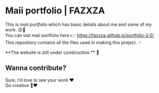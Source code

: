 # Maii portfolio | FAZXZA

This is *maii portfolio* which has basic details about me and some of my work. :blush::yellow_heart:  
You can vist maii portfolio here :point_right: https://fazxza.github.io/portfolio-2.0/  
This repository contains all the files used in making this project. :sparkles:  
  
**The website is still under construction ** :construction:  
  
## Wanna contribute?  
  
Sure, I'd love to see your work :heart:  
Go creative :hibiscus::heart:  
